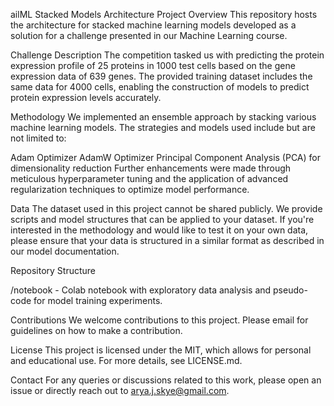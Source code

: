 ailML Stacked Models Architecture
Project Overview
This repository hosts the architecture for stacked machine learning models developed as a solution for a challenge presented in our Machine Learning course.

Challenge Description
The competition tasked us with predicting the protein expression profile of 25 proteins in 1000 test cells based on the gene expression data of 639 genes. The provided training dataset includes the same data for 4000 cells, enabling the construction of models to predict protein expression levels accurately.

Methodology
We implemented an ensemble approach by stacking various machine learning models. The strategies and models used include but are not limited to:

Adam Optimizer
AdamW Optimizer
Principal Component Analysis (PCA) for dimensionality reduction
Further enhancements were made through meticulous hyperparameter tuning and the application of advanced regularization techniques to optimize model performance.

Data
The dataset used in this project cannot be shared publicly. We provide scripts and model structures that can be applied to your dataset. If you're interested in the methodology and would like to test it on your own data, please ensure that your data is structured in a similar format as described in our model documentation.

Repository Structure

/notebook - Colab notebook with exploratory data analysis and pseudo-code for model training experiments.


Contributions
We welcome contributions to this project. Please email for guidelines on how to make a contribution.

License
This project is licensed under the MIT, which allows for personal and educational use. For more details, see LICENSE.md.

Contact
For any queries or discussions related to this work, please open an issue or directly reach out to arya.j.skye@gmail.com.
